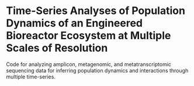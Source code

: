 # Time-Series Analyses of Population Dynamics of an Engineered Bioreactor Ecosystem at Multiple Scales of Resolution

Code for analyzing amplicon, metagenomic, and metatranscriptomic sequencing data for inferring population dynamics and interactions through multiple time-series. 